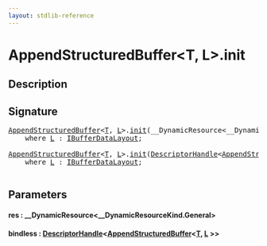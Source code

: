 ```yaml
---
layout: stdlib-reference
---
```


# AppendStructuredBuffer\<T, L\>\.init

## Description





## Signature 

<pre>
<a href="../index.html" class="code_type">AppendStructuredBuffer</a>&lt;<a href="../index.html#typeparam-T" class="code_type">T</a>, <a href="../index.html#typeparam-L" class="code_type">L</a>&gt;.<a href=".html">init</a>(__DynamicResource&lt;__DynamicResourceKind.General&gt; <a href=".html#decl-res" class="code_param">res</a>)
    <span class='code_keyword'>where</span> <a href="../index.html#typeparam-L" class="code_type">L</a> : <a href="../../../interfaces/ibufferdatalayout-017b/index.html" class="code_type">IBufferDataLayout</a>;

<a href="../index.html" class="code_type">AppendStructuredBuffer</a>&lt;<a href="../index.html#typeparam-T" class="code_type">T</a>, <a href="../index.html#typeparam-L" class="code_type">L</a>&gt;.<a href=".html">init</a>(<a href="../../descriptorhandle-0a/index.html" class="code_type">DescriptorHandle</a>&lt;<a href="../index.html" class="code_type">AppendStructuredBuffer</a>&lt;<a href="../index.html#typeparam-T" class="code_type">T</a>, <a href="../index.html#typeparam-L" class="code_type">L</a>&gt;&gt; <a href=".html#decl-bindless" class="code_param">bindless</a>)
    <span class='code_keyword'>where</span> <a href="../index.html#typeparam-L" class="code_type">L</a> : <a href="../../../interfaces/ibufferdatalayout-017b/index.html" class="code_type">IBufferDataLayout</a>;

</pre>

## Parameters

####  <a id="decl-res"></a>res  : \_\_DynamicResource\<\_\_DynamicResourceKind\.General\>
####  <a id="decl-bindless"></a>bindless  : [DescriptorHandle](../../descriptorhandle-0a/index.html)\<[AppendStructuredBuffer](../index.html)\<[T](../index.html#typeparam-T), [L](../index.html#typeparam-L) \>\>

